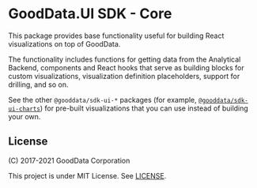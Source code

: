 # GoodData.UI SDK - Core

This package provides base functionality useful for building React visualizations on top of GoodData.

The functionality includes functions for getting data from the Analytical Backend, components and React hooks that serve as building blocks for custom visualizations, visualization definition placeholders, support for drilling, and so on.

See the other `@gooddata/sdk-ui-*` packages (for example, [`@gooddata/sdk-ui-charts`](https://www.npmjs.com/package/@gooddata/sdk-ui-charts)) for pre-built visualizations that you can use instead of building your own.

## License

(C) 2017-2021 GoodData Corporation

This project is under MIT License. See [LICENSE](https://github.com/gooddata/gooddata-ui-sdk/blob/master/libs/sdk-ui/LICENSE).
